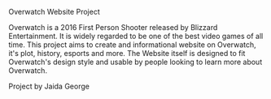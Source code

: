 Overwatch Website Project

Overwatch is a 2016 First Person Shooter released by Blizzard Entertainment. It is widely regarded to be one of the best video games of all time. This project aims to  create and informational website on Overwatch, it's plot, history, esports and more. The Website itself is designed to fit Overwatch's design style and usable by people looking to learn more about Overwatch.

Project by Jaida George
